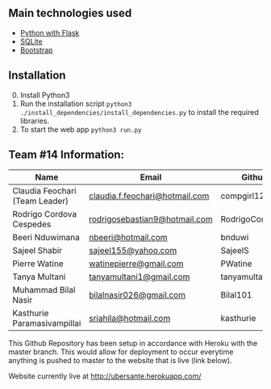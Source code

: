 ## Main technologies used

   * [Python with Flask](http://flask.pocoo.org/)
   * [SQLite](https://www.sqlite.org)
   * [Bootstrap](https://getbootstrap.com/)


## Installation
   0. Install Python3
   1. Run the installation script `python3 ./install_dependencies/install_dependencies.py` to install the required libraries.
   2. To start the web app `python3 run.py`
   

## Team #14 Information:


| Name | Email | Github |
| ------------- | ------------- | ------------- |
| Claudia Feochari (Team Leader) | claudia.f.feochari@hotmail.com | compgirl123 |
| Rodrigo Cordova Cespedes | rodrigosebastian9@hotmail.com | RodrigoCordovaC |
| Beeri Nduwimana | nbeeri@hotmail.com | bnduwi |
| Sajeel Shabir | sajeel155@yahoo.com | SajeelS |
| Pierre Watine | watinepierre@gmail.com | PWatine |
| Tanya Multani | tanyamultani1@gmail.com | tanyamultani |
| Muhammad Bilal Nasir | bilalnasir026@gmail.com | Bilal101 |
| Kasthurie Paramasivampillai |sriahila@hotmail.com | kasthurie |


This Github Repository has been setup in accordance with Heroku with the master branch. This would allow for deployment to occur everytime anything is pushed to master to the website that is live (link below).

Website currently live at http://ubersante.herokuapp.com/

